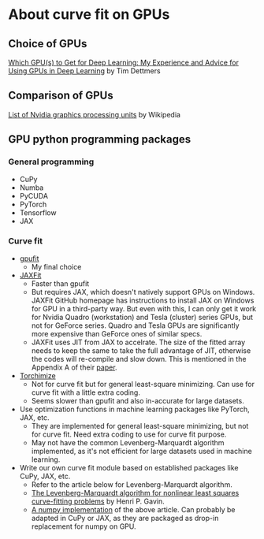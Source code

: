 # About curve fit on GPUs

## Choice of GPUs
[Which GPU(s) to Get for Deep Learning: My Experience and Advice for Using GPUs in Deep Learning](https://timdettmers.com/2023/01/30/which-gpu-for-deep-learning/) by Tim Dettmers

## Comparison of GPUs
[List of Nvidia graphics processing units](https://en.wikipedia.org/wiki/List_of_Nvidia_graphics_processing_units#Quadro_RTX_x000_series) by Wikipedia

## GPU python programming packages
### General programming
- CuPy
- Numba
- PyCUDA
- PyTorch
- Tensorflow
- JAX

### Curve fit
- [gpufit](https://github.com/gpufit/Gpufit)
    - My final choice
- [JAXFit](https://github.com/Dipolar-Quantum-Gases/jaxfit)
    - Faster than gpufit 
    - But requires JAX, which doesn't natively support GPUs on Windows. JAXFit GitHub homepage has instructions to install JAX on Windows for GPU in a third-party way. But even with this, I can only get it work for Nvidia Quadro (workstation) and Tesla (cluster) series GPUs, but not for GeForce series. Quadro and Tesla GPUs are significantly more expensive than GeForce ones of similar specs.
    - JAXFit uses JIT from JAX to accelrate. The size of the fitted array needs to keep the same to take the full advantage of JIT, otherwise the codes will re-compile and slow down. This is mentioned in the Appendix A of their [paper](https://arxiv.org/abs/2208.12187).
- [Torchimize](https://github.com/hahnec/torchimize)
    - Not for curve fit but for general least-square minimizing. Can use for curve fit with a little extra coding.
    - Seems slower than gpufit and also in-accurate for large datasets.
- Use optimization functions in machine learning packages like PyTorch, JAX, etc.
    - They are implemented for general least-square minimizing, but not for curve fit. Need extra coding to use for curve fit purpose.
    - May not have the common Levenberg-Marquardt algorithm implemented, as it's not efficient for large datasets used in machine learning.
- Write our own curve fit module based on established packages like CuPy, JAX, etc.
    - Refer to the article below for Levenberg-Marquardt algorithm.
    - [The Levenberg-Marquardt algorithm for
nonlinear least squares curve-fitting problems](https://people.duke.edu/~hpgavin/ExperimentalSystems/lm.pdf) by Henri P. Gavin.
    - [A numpy implementation](https://github.com/abnerbog/levenberg-marquardt-method/tree/main) of the above article. Can probably be adapted in CuPy or JAX, as they are packaged as drop-in replacement for numpy on GPU.